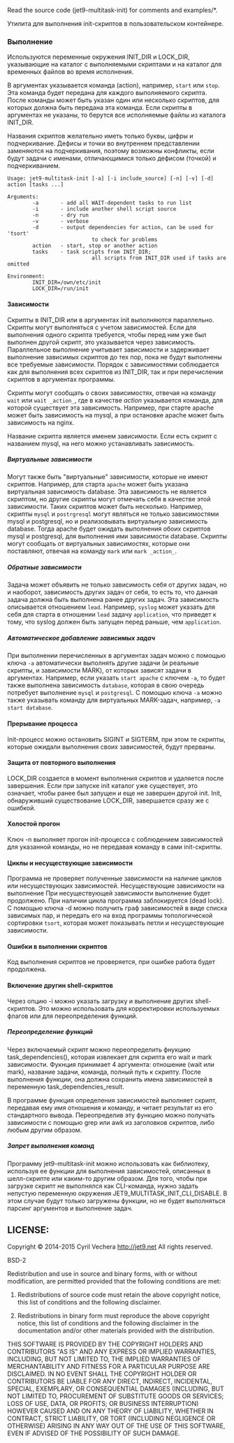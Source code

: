 
Read the source code (jet9-multitask-init) for comments and examples/*.

Утилита для выполнения init-скриптов в пользовательском контейнере.

### Выполнение

Используются переменные окружения INIT_DIR и LOCK_DIR, указывающие на каталог с выполняемыми скриптами и на каталог для временных файлов во время исполнения.

В аргументах указывается команда (action), например, `start` или `stop`. Эта команда будет передана для каждого выполняемого скрипта. После команды может быть указан один или несколько скриптов, для которых должна быть передана эта команда. Если скрипты в аргументах не указаны, то берутся все исполняемые файлы из каталога INIT_DIR.

Названия скриптов желательно иметь только буквы, цифры и подчеркивание. Дефисы и точки во внутреннем представлении заменяются на подчеркивания, поэтому возможны конфликты, если будут задачи с именами, отличающимися только дефисом (точкой) и подчеркиванием.

    Usage: jet9-multitask-init [-a] [-i include_source] [-n] [-v] [-d] action [tasks ...]

    Arguments:
            -a       - add all WAIT-dependent tasks to run list
            -i       - include another shell script source
            -n       - dry run
            -v       - verbose
            -d       - output dependencies for action, can be used for 'tsort'
                               to check for problems
            action   - start, stop or another action
            tasks    - task scripts from INIT_DIR;
                               all scripts from INIT_DIR used if tasks are omitted

    Environment:
            INIT_DIR=/own/etc/init
            LOCK_DIR=/run/init


#### Зависимости

Скрипты в INIT_DIR или в аргументах init выполняются параллельно. Скрипты могут выполняться с учетом зависимостей. Если для выполнения одного скрипта требуется, чтобы перед ним уже был выполнен другой скрипт, это указывается через зависимость. Параллельное выполнение учитывает зависимости и задерживает выполнение зависимых скриптов до тех пор, пока не будут выполнены все требуемые зависимости. Порядок с зависимостями соблюдается как для выполнения всех скриптов из INIT_DIR, так и при перечислении скриптов в аргументах программы.

Скрипты могут сообщать о своих зависимостях, отвечая на команду `wait` или `wait _action_`, где в качестве _action_ указывается команда, для которой существует эта зависимость. Например, при старте apache может быть зависимость на mysql, а при остановке apache может быть зависимость на nginx.

Название скрипта является именем зависимости. Если есть скрипт с названием mysql, на него можно устанавливать зависимость.


##### Виртуальные зависимости

Могут также быть "виртуальные" зависимости, которые не имеют скриптов. Например, для старта `apache` может быть указана виртуальная зависимость database. Эта зависимость не является скриптом, но другие скрипты могут отмечать себя в качестве этой зависимости. Таких скриптов может быть несколько. Например, скрипты `mysql` и `postrgresql` могут являться не только зависимостями mysql и postgresql, но и реализовывать виртуальную зависимость database. Тогда apache будет ожидать выполнения обоих скриптов mysql и postgresql, для выполнения ими зависимости database. Скрипты могут сообщать от виртуальных зависимостях, которые они поставляют, отвечая на команду `mark` или `mark _action_`.

##### Обратные зависимости

Задача может объявить не только зависимость себя от других задач, но и наоборот, зависимость других задач от себя, то есть то, что данная задача должна быть выполнена ранее других задач. Эта зависимость описывается отношением `lead`. Например, `syslog` может указать для себя для старта в отношении `lead` задачу `application`, что приведет к тому, что syslog должен быть запущен перед раньше, чем `application`.

##### Автоматическое добавление зависимых задач

При выполнении перечисленных в аргументах задач можно с помощью ключа `-a` автоматически выполнять другие задачи (и реальные скрипты, и зависимости MARK), от которых зависят задачи в аргументах. Например, если указать `start apache` с ключем `-a`, то будет также выполнена зависимость `database`, которая в свою очередь потребует выполнение `mysql` и `postgresql`. С помощью ключа `-a` можно также указывать команду для виртуальных MARK-задач, например, `-a start database`.

#### Прерывание процесса

Init-процесс можно остановить SIGINT и SIGTERM, при этом те скрипты, которые ожидали выполнения своих зависимостей, будут прерваны.

#### Защита от повторного выполнения

LOCK_DIR создается в момент выполнения скриптов и удаляется после завершения. Если при запуске init каталог уже существует, это означает, чтобы ранее был запущен и еще не завершен другой init. Init, обнаруживший существование LOCK_DIR, завершается сразу же с ошибкой.

#### Холостой прогон

Ключ -n выполняет прогон init-процесса с соблюдением зависимостей для указанной команды, но не передавая команду в сами init-скрипты.

#### Циклы и несуществующие зависимости

Программа не проверяет полученные зависимости на наличие циклов или несуществующих зависимостей. Несуществующие зависимости на выполнение При несуществующей зависимости выполнение будет продолжено. При наличии цикла программа заблокируется (dead lock). С помощью ключа -d можно получить граф зависимостей в виде списка зависимых пар, и передать его на вход программы топологической сортировки `tsort`, которая может показывать петли и несуществующие зависимости.

#### Ошибки в выполнении скриптов

Код выполнения скриптов не проверяется, при ошибке работа будет продолжена.


#### Включение другин shell-скриптов

Через опцию -i можно указать загрузку и выполнение других shell-скриптов.  Это можно использовать для корректировки используемых флагов или для переопределения функций.


##### Переопределение функций

Через включаемый скрипт можно переопределить фнукцию task_dependencies(), которая извлекает для скрипта его wait и mark зависимости. Фукнция принимает 4 аргумента: отношение (wait или mark), название задачи, команда, полный путь к скрипту. После выполнения функции, она должна сохранить имена зависимостей в переменную task_dependencies_result.

В программе функция определения зависимостей выполняет скрипт, передавая ему имя отношения и команду, и читает результат из его стандартного вывода. Переопределив эту функцию можно получать зависимости с помощью grep или awk из заголовков скриптов, либо любым другим образом.


##### Запрет выполнения команд

Программу jet9-multitask-init можно использовать как библиотеку, используя ее функции для выполнения зависимостей, описанных в шелл-скрипте или каким-то другим образом. Для того, чтобы при загрузке скрипт не выполнялся как CLI-команда, нужно задать непустую переменную окружения JET9_MULTITASK_INIT_CLI_DISABLE. В этом случае будут только загружены функции, но не будет выполняться парсинг аргументов и выполнение задач.


## LICENSE:

Copyright © 2014-2015 Cyril Vechera http://jet9.net
All rights reserved.

BSD-2

Redistribution and use in source and binary forms, with or without modification, are permitted provided that the following conditions are met:

1. Redistributions of source code must retain the above copyright notice, this list of conditions and the following disclaimer.

2. Redistributions in binary form must reproduce the above copyright notice, this list of conditions and the following disclaimer in the documentation and/or other materials provided with the distribution.

THIS SOFTWARE IS PROVIDED BY THE COPYRIGHT HOLDERS AND CONTRIBUTORS "AS IS" AND ANY EXPRESS OR IMPLIED WARRANTIES, INCLUDING, BUT NOT LIMITED TO, THE IMPLIED WARRANTIES OF MERCHANTABILITY AND FITNESS FOR A PARTICULAR PURPOSE ARE DISCLAIMED. IN NO EVENT SHALL THE COPYRIGHT HOLDER OR CONTRIBUTORS BE LIABLE FOR ANY DIRECT, INDIRECT, INCIDENTAL, SPECIAL, EXEMPLARY, OR CONSEQUENTIAL DAMAGES (INCLUDING, BUT NOT LIMITED TO, PROCUREMENT OF SUBSTITUTE GOODS OR SERVICES; LOSS OF USE, DATA, OR PROFITS; OR BUSINESS INTERRUPTION) HOWEVER CAUSED AND ON ANY THEORY OF LIABILITY, WHETHER IN CONTRACT, STRICT LIABILITY, OR TORT (INCLUDING NEGLIGENCE OR OTHERWISE) ARISING IN ANY WAY OUT OF THE USE OF THIS SOFTWARE, EVEN IF ADVISED OF THE POSSIBILITY OF SUCH DAMAGE.
